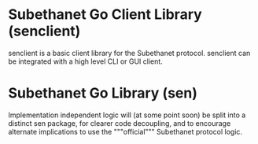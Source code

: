 Subethanet Go Client Library (senclient)
===

senclient is a basic client library for the Subethanet protocol. senclient can be integrated with a high level CLI or GUI client.

Subethanet Go Library (sen)
===

Implementation independent logic will (at some point soon) be split into a distinct sen package, for clearer code decoupling, and to encourage alternate implications to use the """official""" Subethanet protocol logic.